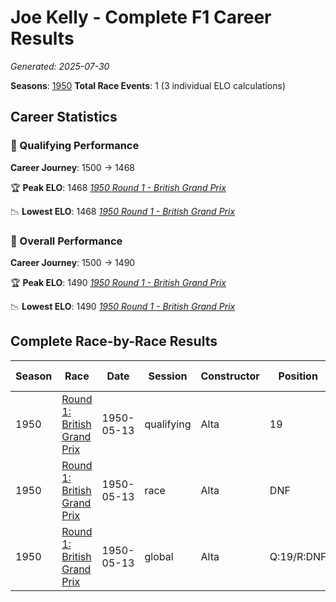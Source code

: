 # Joe Kelly - Complete F1 Career Results

*Generated: 2025-07-30*

**Seasons**: [1950](../seasons/1950-season-report.md)
**Total Race Events**: 1 (3 individual ELO calculations)

## Career Statistics

### 🏁 Qualifying Performance
**Career Journey**: 1500 → 1468

🏆 **Peak ELO**: 1468
   *[1950 Round 1 - British Grand Prix](../seasons/1950-season-report.md#round-1-british-grand-prix)*

📉 **Lowest ELO**: 1468
   *[1950 Round 1 - British Grand Prix](../seasons/1950-season-report.md#round-1-british-grand-prix)*

### 🌟 Overall Performance
**Career Journey**: 1500 → 1490

🏆 **Peak ELO**: 1490
   *[1950 Round 1 - British Grand Prix](../seasons/1950-season-report.md#round-1-british-grand-prix)*

📉 **Lowest ELO**: 1490
   *[1950 Round 1 - British Grand Prix](../seasons/1950-season-report.md#round-1-british-grand-prix)*


## Complete Race-by-Race Results

| Season | Race | Date | Session | Constructor | Position | Starting ELO | ELO Change | Final ELO | Teammate |
|--------|------|------|---------|-------------|----------|--------------|------------|-----------|----------|
| 1950 | [Round 1: British Grand Prix](../seasons/1950-season-report.md#round-1-british-grand-prix) | 1950-05-13 | qualifying | Alta | 19 | 1500 | -32 | 1468 | <img src="https://upload.wikimedia.org/wikipedia/commons/thumb/8/83/Flag_of_the_United_Kingdom_%283-5%29.svg/512px-Flag_of_the_United_Kingdom_%283-5%29.svg.png?20250726143817" alt="United Kingdom" width="20" height="auto" style="vertical-align: middle; margin-right: 5px;" onerror="this.outerHTML='🇬🇧'; this.style.marginRight='5px';"/> Geoff Crossley |
| 1950 | [Round 1: British Grand Prix](../seasons/1950-season-report.md#round-1-british-grand-prix) | 1950-05-13 | race | Alta | DNF | 1500 | N/A | 1500 | <img src="https://upload.wikimedia.org/wikipedia/commons/thumb/8/83/Flag_of_the_United_Kingdom_%283-5%29.svg/512px-Flag_of_the_United_Kingdom_%283-5%29.svg.png?20250726143817" alt="United Kingdom" width="20" height="auto" style="vertical-align: middle; margin-right: 5px;" onerror="this.outerHTML='🇬🇧'; this.style.marginRight='5px';"/> Geoff Crossley |
| 1950 | [Round 1: British Grand Prix](../seasons/1950-season-report.md#round-1-british-grand-prix) | 1950-05-13 | global | Alta | Q:19/R:DNF | 1500 | -10 | 1490 | <img src="https://upload.wikimedia.org/wikipedia/commons/thumb/8/83/Flag_of_the_United_Kingdom_%283-5%29.svg/512px-Flag_of_the_United_Kingdom_%283-5%29.svg.png?20250726143817" alt="United Kingdom" width="20" height="auto" style="vertical-align: middle; margin-right: 5px;" onerror="this.outerHTML='🇬🇧'; this.style.marginRight='5px';"/> Geoff Crossley |
